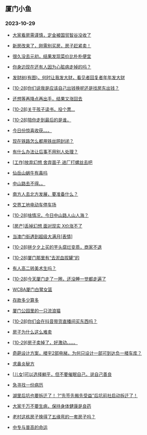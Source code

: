 ## 厦门小鱼 
### 2023-10-29

+ [大家看房需谨慎，定金被国贸智谷没收了](http://bbs.xmfish.com/read-htm-tid-18096333.html)

+ [新房改来了，刚需别买房，房子赶紧卖！](http://bbs.xmfish.com/read-htm-tid-18096289.html)

+ [很久没去元初，结果发现菜价比朴朴便宜](http://bbs.xmfish.com/read-htm-tid-18096296.html)

+ [你身边现在还有人因为心脏病走掉的吗？](http://bbs.xmfish.com/read-htm-tid-18096274.html)

+ [发财树(有图)，何时让我发大财，看见者回复者年年发大财](http://bbs.xmfish.com/read-htm-tid-18096271.html)

+ [[10-28]你们说我是应该自己出钱换呢还是找房东出钱？](http://bbs.xmfish.com/read-htm-tid-18096381.html)

+ [还想等再降点再出手，结果又涨回去](http://bbs.xmfish.com/read-htm-tid-18096467.html)

+ [[10-28]关于孩子读书，投个票...](http://bbs.xmfish.com/read-htm-tid-18096331.html)

+ [[10-28]陪你走到最后的是谁，](http://bbs.xmfish.com/read-htm-tid-18096386.html)

+ [今日份惊喜收获。。。](http://bbs.xmfish.com/read-htm-tid-18096326.html)

+ [现在铁路怎么都用铁丝网封闭？](http://bbs.xmfish.com/read-htm-tid-18096374.html)

+ [有什么办法让后事不用别人处理？](http://bbs.xmfish.com/read-htm-tid-18096503.html)

+ [[工作]放弃幻想 舍弃面子 进厂打螺丝去吧](http://bbs.xmfish.com/read-htm-tid-18096373.html)

+ [仙岳山蜗牛有毒吗](http://bbs.xmfish.com/read-htm-tid-18096367.html)

+ [中山路去不得。。](http://bbs.xmfish.com/read-htm-tid-18096668.html)

+ [南方人去北方发展，要准备什么？](http://bbs.xmfish.com/read-htm-tid-18096633.html)

+ [交界工地电动车停车场](http://bbs.xmfish.com/read-htm-tid-18096425.html)

+ [[10-28]啥情况，今日中山路人山人海？](http://bbs.xmfish.com/read-htm-tid-18096674.html)

+ [[房产]丢掉幻想 面对现实 X价涨不了](http://bbs.xmfish.com/read-htm-tid-18096682.html)

+ [当澳门街遇到超级大满月[表情]](http://bbs.xmfish.com/read-htm-tid-18096587.html)

+ [[10-28]拼夕夕上买的芋头腐烂变质，商家不退](http://bbs.xmfish.com/read-htm-tid-18096670.html)

+ [[10-28]厦门那里有“去淤血拔罐“的](http://bbs.xmfish.com/read-htm-tid-18096565.html)

+ [有人高二转美术生吗？](http://bbs.xmfish.com/read-htm-tid-18096573.html)

+ [[10-28]今天厦门走了一圈，还没睡一觉都走遍了](http://bbs.xmfish.com/read-htm-tid-18096485.html)

+ [WCBA厦门白鹭女篮](http://bbs.xmfish.com/read-htm-tid-18096690.html)

+ [存款多少算多](http://bbs.xmfish.com/read-htm-tid-18096671.html)

+ [厦门公园里的一只流浪猫](http://bbs.xmfish.com/read-htm-tid-18096534.html)

+ [[10-28]你们会在抖音带货直播间买东西吗？](http://bbs.xmfish.com/read-htm-tid-18096656.html)

+ [房子为什么这么难卖](http://bbs.xmfish.com/read-htm-tid-18096833.html)

+ [[10-29]房子卖掉了，好激动。。。。](http://bbs.xmfish.com/read-htm-tid-18096860.html)

+ [奇葩设计方案，楼宇2部电梯，为何只设计一部可到达负一楼车库？](http://bbs.xmfish.com/read-htm-tid-18096715.html)

+ [求鼻炎秘方](http://bbs.xmfish.com/read-htm-tid-18096705.html)

+ [[儿女]可以选择躺平，但不要催眠自己，说自己善良](http://bbs.xmfish.com/read-htm-tid-18096897.html)

+ [急寻找一份病历](http://bbs.xmfish.com/read-htm-tid-18096722.html)

+ [湖里后坑也要拆迁了！
?“先签先搬先受益”后坑前社启动拆迁了！](http://bbs.xmfish.com/read-htm-tid-18096918.html)

+ [大家千万不要生病，保持身体健康是良药](http://bbs.xmfish.com/read-htm-tid-18096784.html)

+ [老村这栋房孑换得了五缘弯的一套房孑吗？](http://bbs.xmfish.com/read-htm-tid-18096982.html)

+ [中专与普高的命运](http://bbs.xmfish.com/read-htm-tid-18096787.html)

